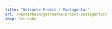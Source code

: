 ```yaml
---
title: "Getränke Probst / Postagentur"
url: /westerheim/getraenke-probst-postagentur/
shop: Getränke
---
```

